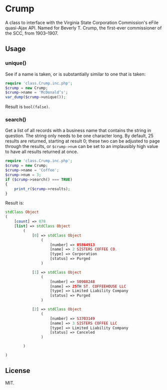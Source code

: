 # Crump

A class to interface with the Virginia State Corporation Commission's eFile quasi-Ajax API. Named for Beverly T. Crump, the first-ever commissioner of the SCC, from 1903–1907.

## Usage

### unique()
See if a name is taken, or is substantially similar to one that is taken:

```php
require 'class.Crump.inc.php';
$crump = new Crump;
$crump->name = 'McDonald’s';
var_dump($crump->unique());
```

Result is `bool(false)`.

### search()

Get a list of all records with a business name that contains the string in question. The string only needs to be one character long. By default, 25 results are returned, starting at result 0; these two can be adjusted to page through the results, or `$crump->num` can be set to an implausibly high value to have all results returned at once.

```php
require 'class.Crump.inc.php';
$crump = new Crump;
$crump->name = 'Coffee';
$crump->num = 3;
if ($crump->search() === TRUE)
{
	print_r($crump->results);
}
```

Result is:

```php
stdClass Object
(
    [count] => 878
    [list] => stdClass Object
        (
            [0] => stdClass Object
                (
                    [number] => 05864913
                    [name] => 2 SISTERS COFFEE CO.
                    [type] => Corporation
                    [status] => Purged
                )

            [1] => stdClass Object
                (
                    [number] => S0988248
                    [name] => 25TH ST. COFFEEHOUSE LLC
                    [type] => Limited Liability Company
                    [status] => Purged
                )

            [2] => stdClass Object
                (
                    [number] => S3703149
                    [name] => 3 SISTERS COFFEE LLC
                    [type] => Limited Liability Company
                    [status] => Canceled
                )

        )

)
```

## License

MIT.
